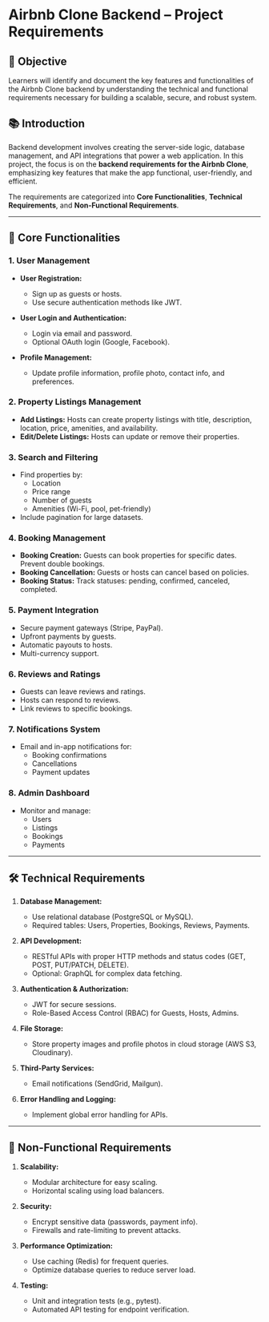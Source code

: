# Airbnb Clone Backend – Project Requirements

## 🎯 Objective
Learners will identify and document the key features and functionalities of the Airbnb Clone backend by understanding the technical and functional requirements necessary for building a scalable, secure, and robust system.

## 📚 Introduction
Backend development involves creating the server-side logic, database management, and API integrations that power a web application. In this project, the focus is on the **backend requirements for the Airbnb Clone**, emphasizing key features that make the app functional, user-friendly, and efficient.

The requirements are categorized into **Core Functionalities**, **Technical Requirements**, and **Non-Functional Requirements**.

---

## 🔑 Core Functionalities

### 1. User Management
- **User Registration:**  
  - Sign up as guests or hosts.  
  - Use secure authentication methods like JWT.  

- **User Login and Authentication:**  
  - Login via email and password.  
  - Optional OAuth login (Google, Facebook).  

- **Profile Management:**  
  - Update profile information, profile photo, contact info, and preferences.

### 2. Property Listings Management
- **Add Listings:** Hosts can create property listings with title, description, location, price, amenities, and availability.  
- **Edit/Delete Listings:** Hosts can update or remove their properties.

### 3. Search and Filtering
- Find properties by:  
  - Location  
  - Price range  
  - Number of guests  
  - Amenities (Wi-Fi, pool, pet-friendly)  
- Include pagination for large datasets.

### 4. Booking Management
- **Booking Creation:** Guests can book properties for specific dates. Prevent double bookings.  
- **Booking Cancellation:** Guests or hosts can cancel based on policies.  
- **Booking Status:** Track statuses: pending, confirmed, canceled, completed.

### 5. Payment Integration
- Secure payment gateways (Stripe, PayPal).  
- Upfront payments by guests.  
- Automatic payouts to hosts.  
- Multi-currency support.

### 6. Reviews and Ratings
- Guests can leave reviews and ratings.  
- Hosts can respond to reviews.  
- Link reviews to specific bookings.

### 7. Notifications System
- Email and in-app notifications for:  
  - Booking confirmations  
  - Cancellations  
  - Payment updates

### 8. Admin Dashboard
- Monitor and manage:  
  - Users  
  - Listings  
  - Bookings  
  - Payments

---

## 🛠️ Technical Requirements

1. **Database Management:**  
   - Use relational database (PostgreSQL or MySQL).  
   - Required tables: Users, Properties, Bookings, Reviews, Payments.  

2. **API Development:**  
   - RESTful APIs with proper HTTP methods and status codes (GET, POST, PUT/PATCH, DELETE).  
   - Optional: GraphQL for complex data fetching.  

3. **Authentication & Authorization:**  
   - JWT for secure sessions.  
   - Role-Based Access Control (RBAC) for Guests, Hosts, Admins.  

4. **File Storage:**  
   - Store property images and profile photos in cloud storage (AWS S3, Cloudinary).  

5. **Third-Party Services:**  
   - Email notifications (SendGrid, Mailgun).  

6. **Error Handling and Logging:**  
   - Implement global error handling for APIs.

---

## 🚀 Non-Functional Requirements

1. **Scalability:**  
   - Modular architecture for easy scaling.  
   - Horizontal scaling using load balancers.  

2. **Security:**  
   - Encrypt sensitive data (passwords, payment info).  
   - Firewalls and rate-limiting to prevent attacks.  

3. **Performance Optimization:**  
   - Use caching (Redis) for frequent queries.  
   - Optimize database queries to reduce server load.  

4. **Testing:**  
   - Unit and integration tests (e.g., pytest).  
   - Automated API testing for endpoint verification.
